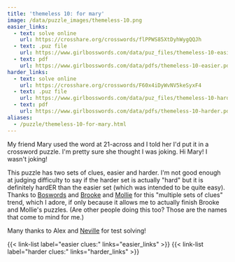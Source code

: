 ```yaml
---
title: 'themeless 10: for mary'
image: /data/puzzle_images/themeless-10.png
easier_links:
  - text: solve online
    url: https://crosshare.org/crosswords/flPPWS85XtDyhWygQQJh
  - text: .puz file
    url: https://www.girlbosswords.com/data/puz_files/themeless-10-easier.puz
  - text: pdf
    url: https://www.girlbosswords.com/data/pdfs/themeless-10-easier.pdf
harder_links:
  - text: solve online
    url: https://crosshare.org/crosswords/F60x4iDyWvNV5keSyxF4
  - text: .puz file
    url: https://www.girlbosswords.com/data/puz_files/themeless-10-harder.puz
  - text: pdf
    url: https://www.girlbosswords.com/data/pdfs/themeless-10-harder.pdf
aliases:
  - /puzzle/themeless-10-for-mary.html
---
```


My friend Mary used the word at 21-across and I told her I'd put it in a crossword puzzle. I'm pretty sure she thought I was joking. Hi Mary! I wasn't joking!

This puzzle has two sets of clues, easier and harder. I'm not good enough at judging difficulty to say if the harder set is actually "hard" but it is definitely hardER than the easier set (which was intended to be quite easy). Thanks to [Boswords](https://www.boswords.org/) and [Brooke](https://xwordsbyaladee.blogspot.com/) and [Mollie](https://crosswordsfromouterspace.blogspot.com/) for this "multiple sets of clues" trend, which I adore, if only because it allows me to actually finish Brooke and Mollie's puzzles. (Are other people doing this too? Those are the names that come to mind for me.)

Many thanks to Alex and [Neville](https://twitter.com/flyingelevator) for test solving!

{{< link-list label="easier clues:" links="easier_links" >}}
{{< link-list label="harder clues:" links="harder_links" >}}